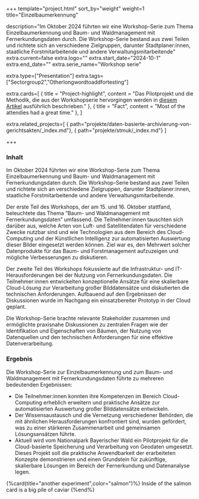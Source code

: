 +++
template="project.html"
sort_by="weight"
weight=1
title="Einzelbaumerkennung"

description="Im Oktober 2024 führten wir eine Workshop-Serie zum Thema Einzelbaumerkennung und Baum- und Waldmanagement mit Fernerkundungsdaten durch. Die Workshop-Serie bestand aus zwei Teilen und richtete sich an verschiedene Zielgruppen, darunter Stadtplaner:innen, staatliche Forstmitarbeitende und andere Verwaltungsmitarbeitende"
extra.current=false
extra.logo=""
extra.start_date="2024-10-1"
extra.end_date=""
extra.serie_name="Workshop serie"

extra.type=["Presentation"]
extra.tags=["Sectorgroup2","Otherlongwordtoaddfortesting"] 


extra.cards=[
  { title = "Project-highlight", content = "Das Pilotprojekt und die Methodik, die aus der Workshopserie hervorgingen werden in [diesem Artikel](https://www.nomos-elibrary.de/de/10.5771/2699-1284-2024-2-106/bewertung-von-zivilprozessakten-bayerischer-amtsgerichte-werkstattbericht-aus-einem-pilotprojekt-zur-angewandten-datenanalyse-am-beispiel-des-fachverfahrens-forumstar-jahrgang-5-2024-heft-2?page=1) ausführlich beschrieben." },
  { title = "Fact", content = "Most of the attendies had a great time." },
]

 
extra.related_projects=[
  { path="projekte/daten-basierte-archivierung-von-gerichtsakten/_index.md"},
  { path="projekte/stmuk/_index.md"}
]


+++


### Inhalt

Im Oktober 2024 führten wir eine Workshop-Serie zum Thema Einzelbaumerkennung und Baum- und Waldmanagement mit Fernerkundungsdaten durch. Die Workshop-Serie bestand aus zwei Teilen und richtete sich an verschiedene Zielgruppen, darunter Stadtplaner:innen, staatliche Forstmitarbeitende und andere Verwaltungsmitarbeitende.

Der erste Teil des Workshops, der am 15. und 16. Oktober stattfand, beleuchtete das Thema “Baum- und Waldmanagement mit Fernerkundungsdaten” umfassend. Die Teilnehmer:innen tauschten sich darüber aus, welche Arten von Luft- und Satellitendaten für verschiedene Zwecke nutzbar sind und wie Technologien aus dem Bereich des Cloud-Computing und der Künstlichen Intelligenz zur automatisierten Auswertung dieser Bilder eingesetzt werden können. Ziel war es, den Mehrwert solcher Datenprodukte für das Baum- und Forstmanagement aufzuzeigen und mögliche Verbesserungen zu diskutieren.

Der zweite Teil des Workshops fokussierte auf die Infrastruktur- und IT-Herausforderungen bei der Nutzung von Fernerkundungsdaten. Die Teilnehmer:innen entwickelten konzeptionelle Ansätze für eine skalierbare Cloud-Lösung zur Verarbeitung großer Bilddatensätze und diskutierten die technischen Anforderungen. Aufbauend auf den Ergebnissen der Diskussionen wurde im Nachgang ein einsatzbereiter Prototyp in der Cloud geplant.

Die Workshop-Serie brachte relevante Stakeholder zusammen und ermöglichte praxisnahe Diskussionen zu zentralen Fragen wie der Identifikation und Eigenschaften von Bäumen, der Nutzung von Datenquellen und den technischen Anforderungen für eine effektive Datenverarbeitung.

### Ergebnis

Die Workshop-Serie zur Einzelbaumerkennung und zum Baum- und Waldmanagement mit Fernerkundungsdaten führte zu mehreren bedeutenden Ergebnissen:

- Die Teilnehmer:innen konnten ihre Kompetenzen im Bereich Cloud-Computing erheblich erweitern und praktische Ansätze zur automatisierten Auswertung großer Bilddatensätze entwickeln.
- Der Wissensaustausch und die Vernetzung verschiedener Behörden, die mit ähnlichen Herausforderungen konfrontiert sind, wurden gefördert, was zu einer stärkeren Zusammenarbeit und gemeinsamen Lösungsansätzen führte.
- Aktuell wird vom Nationalpark Bayerischer Wald ein Pilotprojekt für die Cloud-basierte Speicherung und Verarbeitung von Geodaten umgesetzt. Dieses Projekt soll die praktische Anwendbarkeit der erarbeiteten Konzepte demonstrieren und einen Grundstein für zukünftige, skalierbare Lösungen im Bereich der Fernerkundung und Datenanalyse legen.


{%card(title="another experiment",color="salmon")%}
Inside of the salmon card is a big pile of caviar
{%end%}